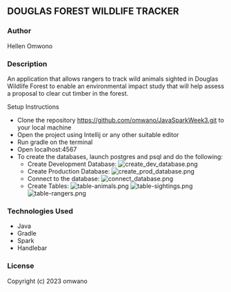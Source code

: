 ## DOUGLAS FOREST WILDLIFE TRACKER
### Author
Hellen Omwono
### Description
An application that allows rangers to track wild animals sighted in Douglas Wildlife Forest to enable 
an environmental impact study that will help assess a proposal to clear cut timber in the forest.  

Setup Instructions
- Clone the repository https://github.com/omwano/JavaSparkWeek3.git to your local machine
- Open the project using Intellij or any other suitable editor
- Run gradle on the terminal
- Open localhost:4567
- To create the databases, launch postgres and psql
   and do the following:
   - Create Development Database:
  ![create_dev_database.png](..%2F..%2F..%2F..%2F..%2F..%2FDesktop%2Fcreate_dev_database.png)
   - Create Production Database:
  ![create_prod_database.png](..%2F..%2F..%2F..%2F..%2F..%2FDesktop%2Fcreate_prod_database.png)
   - Connect to the database:
  ![connect_database.png](..%2F..%2F..%2F..%2F..%2F..%2FDesktop%2Fconnect_database.png)
   - Create Tables:
  ![table-animals.png](..%2F..%2F..%2F..%2F..%2F..%2FDesktop%2Ftable-animals.png)
  ![table-sightings.png](..%2F..%2F..%2F..%2F..%2F..%2FDesktop%2Ftable-sightings.png)
  ![table-rangers.png](..%2F..%2F..%2F..%2F..%2F..%2FDesktop%2Ftable-rangers.png)
### Technologies Used
- Java
- Gradle
- Spark
- Handlebar

### License
Copyright (c) 2023 omwano